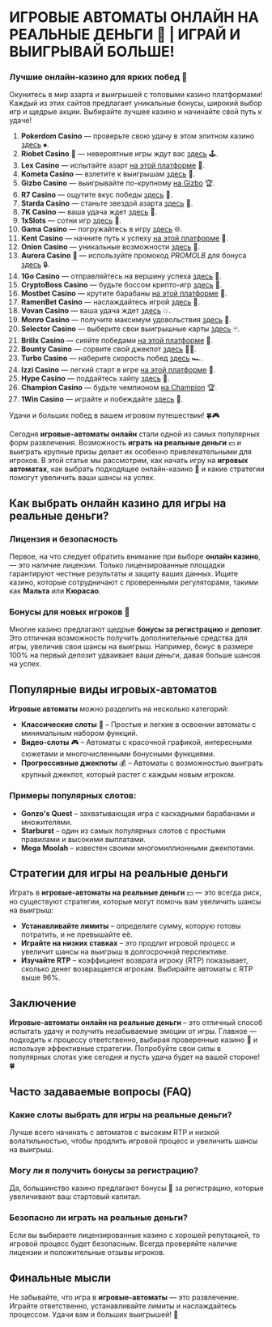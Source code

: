 # ИГРОВЫЕ АВТОМАТЫ ОНЛАЙН НА РЕАЛЬНЫЕ ДЕНЬГИ 🎰 | ИГРАЙ И ВЫИГРЫВАЙ БОЛЬШЕ!
### Лучшие онлайн-казино для ярких побед 🎰

Окунитесь в мир азарта и выигрышей с топовыми казино платформами! Каждый из этих сайтов предлагает уникальные бонусы, широкий выбор игр и щедрые акции. Выбирайте лучшее казино и начинайте свой путь к удаче!

1. **Pokerdom Casino** — проверьте свою удачу в этом элитном казино [здесь](https://brandplay.link/Bxg7SC7H) ♠️.
2. **Riobet Casino** 🌟 — невероятные игры ждут вас [здесь](https://brandplay.link/dtx89f2L) 🕹️.
3. **Lex Casino** — испытайте азарт [на этой платформе](https://brandplay.link/2HFTmBc8) 🎲.
4. **Kometa Casino** — взлетите к выигрышам [здесь](https://brandplay.link/tLG15CCb) 🚀.
5. **Gizbo Casino** — выигрывайте по-крупному [на Gizbo](https://gizbo-tea02.com/c8e962e89) 🏆.
6. **R7 Casino** — ощутите вкус победы [здесь](https://brandplay.link/zPmNmTWG) 🎯.
7. **Starda Casino** — станьте звездой азарта [здесь](https://brandplay.link/cpFQbWKn) 🌟.
8. **7K Casino** — ваша удача ждет [здесь](https://brandplay.link/dd46bNgD) 🎰.
9. **1xSlots** — сотни игр [здесь](https://brandplay.link/R4xfxqdm) 🎲.
10. **Gama Casino** — погружайтесь в игру [здесь](https://brandplay.link/zrZpLFTP) 🌐.
11. **Kent Casino** — начните путь к успеху [на этой платформе](https://passage-through-deserts.com/de0514c15) 🏅.
12. **Onion Casino** — уникальные возможности [здесь](https://obclk001-2d.top/click?offer_id=986&partner_id=10542&landing_id=1798&utm_medium=affiliate&sub_1=oncasino3) 🧅.
13. **Aurora Casino** 🌌 — используйте промокод *PROMOLB* для бонуса [здесь](https://10trafic-stat2.com/click/668546566bcc6313411604c7/6766/15114/subaccount?promocode=PROMOLB) 🔒.
14. **1Go Casino** — отправляйтесь на вершину успеха [здесь](https://1go-ircp01.com/ce015f410) 🚀.
15. **CryptoBoss Casino** — будьте боссом крипто-игр [здесь](https://cryptobossc.online/d847bcfa9) 💎.
16. **Mostbet Casino** — крутите барабаны [на этой платформе](https://ktbtis024ifqfn0mst.com/beQs) 🎰.
17. **RamenBet Casino** — наслаждайтесь игрой [здесь](https://get.saltyram.com/ru/registration?apkpop=0&partner=p24970p3296034p5526) 🍜.
18. **Vovan Casino** — ваша удача ждет [здесь](https://vovan.site/d2375cf9b) 💥.
19. **Monro Casino** — получите максимум удовольствия [здесь](https://mnr-ircp01.com/c3ce72a2c) 🎯.
20. **Selector Casino** — выберите свои выигрышные карты [здесь](https://gosel.pl/SELVK) 🃏.
21. **Brillx Casino** — сияйте победами [на этой платформе](https://brillx.pub/BRIVK) 💫.
22. **Bounty Casino** — сорвите свой джекпот [здесь](https://bounty-casino.de/BOVK) 🏴‍☠️.
23. **Turbo Casino** — наберите скорость побед [здесь](https://turbo-casino.pro/TURVK) 🏎️.
24. **Izzi Casino** — легкий старт в игре [на этой платформе](https://izzi-fr03.com/ca7c8a7b7) 🎰.
25. **Hype Casino** — поддайтесь хайпу [здесь](https://hypekaz.com/dc2f44ad0) 🎉.
26. **Champion Casino** — будьте чемпионом [на Champion](https://champcasino.ink/pobeda/doa-hats?p80412p305331p112c) 🏆.
27. **1Win Casino** — играйте и побеждайте [здесь](https://brandplay.link/6F5VqbyZ) 🥇.

Удачи и больших побед в вашем игровом путешествии! 🍀🎮


Сегодня **игровые-автоматы онлайн** стали одной из самых популярных форм развлечения. Возможность **играть на реальные деньги** 💵 и выиграть крупные призы делает их особенно привлекательными для игроков. В этой статье мы рассмотрим, как начать игру на **игровых автоматах**, как выбрать подходящее онлайн-казино 🎰 и какие стратегии помогут увеличить ваши шансы на успех.

## Как выбрать онлайн казино для игры на реальные деньги?

### Лицензия и безопасность

Первое, на что следует обратить внимание при выборе **онлайн казино**, — это наличие лицензии. Только лицензированные площадки гарантируют честные результаты и защиту ваших данных. Ищите казино, которые сотрудничают с проверенными регуляторами, такими как **Мальта** или **Кюрасао**.

### Бонусы для новых игроков 🎁

Многие казино предлагают щедрые **бонусы за регистрацию** и **депозит**. Это отличная возможность получить дополнительные средства для игры, увеличив свои шансы на выигрыш. Например, бонус в размере 100% на первый депозит удваивает ваши деньги, давая больше шансов на успех.

## Популярные виды игровых-автоматов

**Игровые автоматы** можно разделить на несколько категорий:

- **Классические слоты** 🎰 – Простые и легкие в освоении автоматы с минимальным набором функций.
- **Видео-слоты** 🎮 – Автоматы с красочной графикой, интересными сюжетами и многочисленными бонусными функциями.
- **Прогрессивные джекпоты** 💰 – Автоматы с возможностью выиграть крупный джекпот, который растет с каждым новым игроком.

### Примеры популярных слотов:

- **Gonzo's Quest** – захватывающая игра с каскадными барабанами и множителями.
- **Starburst** – один из самых популярных слотов с простыми правилами и высокими выплатами.
- **Mega Moolah** – известен своими многомиллионными джекпотами.

## Стратегии для игры на реальные деньги

Играть в **игровые-автоматы на реальные деньги** 💵 — это всегда риск, но существуют стратегии, которые могут помочь вам увеличить шансы на выигрыш:

- **Устанавливайте лимиты** – определите сумму, которую готовы потратить, и не превышайте её.
- **Играйте на низких ставках** – это продлит игровой процесс и увеличит шансы на выигрыш в долгосрочной перспективе.
- **Изучайте RTP** – коэффициент возврата игроку (RTP) показывает, сколько денег возвращается игрокам. Выбирайте автоматы с RTP выше 96%.

## Заключение

**Игровые-автоматы онлайн на реальные деньги** – это отличный способ испытать удачу и получить незабываемые эмоции от игры. Главное — подходить к процессу ответственно, выбирая проверенные казино 🎰 и используя эффективные стратегии. Попробуйте свои силы в популярных слотах уже сегодня и пусть удача будет на вашей стороне! 🍀

## Часто задаваемые вопросы (FAQ)

### Какие слоты выбрать для игры на реальные деньги?
Лучше всего начинать с автоматов с высоким RTP и низкой волатильностью, чтобы продлить игровой процесс и увеличить шансы на выигрыш.

### Могу ли я получить бонусы за регистрацию?
Да, большинство казино предлагают бонусы 🎁 за регистрацию, которые увеличивают ваш стартовый капитал.

### Безопасно ли играть на реальные деньги?
Если вы выбираете лицензированные казино с хорошей репутацией, то игровой процесс будет безопасным. Всегда проверяйте наличие лицензии и положительные отзывы игроков.

## Финальные мысли

Не забывайте, что игра в **игровые-автоматы** — это развлечение. Играйте ответственно, устанавливайте лимиты и наслаждайтесь процессом. Удачи вам и больших выигрышей! 💸
